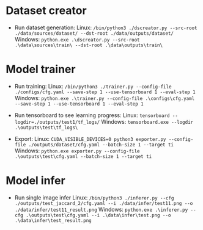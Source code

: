 # Dataset creator

- Run dataset generation:
Linux: `/bin/python3 ./dscreator.py --src-root ./data/sources/dataset/ --dst-root ./data/outputs/dataset/`
Windows: `python.exe .\dscreator.py --src-root .\data\sources\train\ --dst-root .\data\outputs\train\`

# Model trainer

- Run training:
Linux: `/bin/python3 ./trainer.py --config-file ./configs/cfg.yaml --save-step 1 --use-tensorboard 1 --eval-step 1`
Windows: `python.exe .\trainer.py --config-file .\configs\cfg.yaml --save-step 1 --use-tensorboard 1 --eval-step 1`

- Run tensorboard to see learning progress:
Linux: `tensorboard --logdir=./outputs/test1/tf_logs/`
Windows: `tensorboard.exe --logdir .\outputs\test\tf_logs\`

- Export:
Linux: `CUDA_VISIBLE_DEVICES=0 python3 exporter.py --config-file ./outputs/dataset/cfg.yaml --batch-size 1 --target ti`
Windows: `python.exe exporter.py --config-file .\outputs\test\cfg.yaml --batch-size 1 --target ti`

# Model infer

- Run single image infer
Linux: `/bin/python3 ./inferer.py --cfg ./outputs/test_jaccard_2/cfg.yaml --i ./data/infer/test11.png --o ./data/infer/test11_result.png`
Windows: `python.exe .\inferer.py --cfg .\outputs\test\cfg.yaml --i .\data\infer\test.png --o .\data\infer\test_result.png`